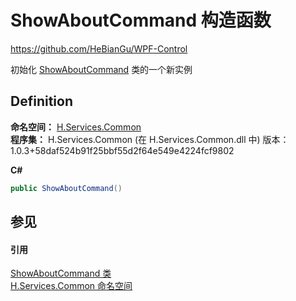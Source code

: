 # ShowAboutCommand 构造函数
https://github.com/HeBianGu/WPF-Control

初始化 <a href="1e13dc14-bff8-d075-7ae1-b2e69e0da4d1">ShowAboutCommand</a> 类的一个新实例



## Definition
**命名空间：** <a href="b9cdd84f-6623-a51a-f53b-465103ced202">H.Services.Common</a>  
**程序集：** H.Services.Common (在 H.Services.Common.dll 中) 版本：1.0.3+58daf524b91f25bbf55d2f64e549e4224fcf9802

**C#**
``` C#
public ShowAboutCommand()
```



## 参见


#### 引用
<a href="1e13dc14-bff8-d075-7ae1-b2e69e0da4d1">ShowAboutCommand 类</a>  
<a href="b9cdd84f-6623-a51a-f53b-465103ced202">H.Services.Common 命名空间</a>  
